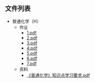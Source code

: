 

## 文件列表

- 普通化学（H）
    - 作业
        - [1.pdf](https://github.com/QSCTech/zju-icicles/raw/master/普通化学（H）/作业/1.pdf)
        - [2.pdf](https://github.com/QSCTech/zju-icicles/raw/master/普通化学（H）/作业/2.pdf)
        - [3.pdf](https://github.com/QSCTech/zju-icicles/raw/master/普通化学（H）/作业/3.pdf)
        - [4.pdf](https://github.com/QSCTech/zju-icicles/raw/master/普通化学（H）/作业/4.pdf)
        - [5.pdf](https://github.com/QSCTech/zju-icicles/raw/master/普通化学（H）/作业/5.pdf)
        - [6.pdf](https://github.com/QSCTech/zju-icicles/raw/master/普通化学（H）/作业/6.pdf)
        - [7.pdf](https://github.com/QSCTech/zju-icicles/raw/master/普通化学（H）/作业/7.pdf)
    - 资料
        - [《普通化学》知识点学习要求.pdf](https://github.com/QSCTech/zju-icicles/raw/master/普通化学（H）/资料/《普通化学》知识点学习要求.pdf)
